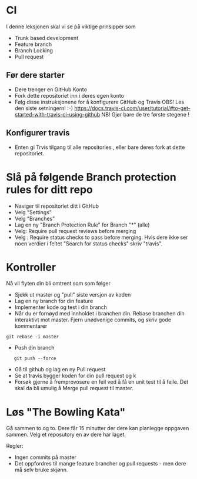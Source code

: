 # CI 


I denne leksjonen skal vi se på viktige prinsipper som 

- Trunk based development 
- Feature branch
- Branch Locking 
- Pull request


## Før dere starter

- Dere trenger en GitHub Konto
- Fork dette repositoriet inn i deres egen konto
- Følg disse instruksjonene for å konfigurere GitHub og Travis OBS! Les den siste setningern! :-)  <https://docs.travis-ci.com/user/tutorial/#to-get-started-with-travis-ci-using-github> NB! Gjør bare de tre første stegene ! 

## Konfigurer travis 

- Enten gi Trvis tilgang til alle repositories , eller bare deres fork at dette repositoriet. 


# Slå på følgende Branch protection rules for ditt repo

- Naviger til repositoriet ditt i GitHub
- Velg "Settings"
- Velg "Branches"
- Lag en ny "Branch Protection Rule" for Branch "*" (alle) 
- Velg: Require pull request reviews before merging
- Velg : Require status checks to pass before merging. Hvis dere ikke ser noen verdier i feltet "Search for status checks" skriv "travis". 

# Kontroller 

Nå vil flyten din bli omtrent som som følger

- Sjekk ut master og "pull" siste versjon av koden
- Lag en ny branch for din feature
- Implementer kode og test i din branch 
- Når du er fornøyd med innholdet i branchen din. Rebase branchen din interaktivt mot master. Fjern unødvenige commits, og skriv gode kommentarer
 ```
 git rebase -i master
 ```
- Push din branch
```
   git push --force
```
- Gå til github og lag en ny Pull request
- Se at travis bygger koden for din pull request og k
- Forsøk gjerne å fremprovosere en feil ved å få en unit test til å feile. Det skal da bli umulig å Merge 
pull request til master.

# Løs "The Bowling Kata"

Gå sammen to og to. Dere får 15 minutter der dere kan planlegge oppgaven sammen. Velg et reposutory en av dere har laget. 

Regler:

- Ingen commits på master
- Det oppfordres til mange feature brancher og pull requests - men dere må selv bruke skjønn. 
 
